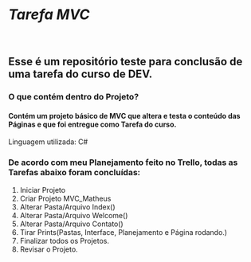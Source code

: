 # _Tarefa MVC_
&nbsp;
## Esse é um repositório teste para conclusão de uma tarefa do curso de DEV.
### O que contém dentro do Projeto?
#### Contém um projeto básico de MVC que altera e testa o conteúdo das Páginas e que foi entregue como Tarefa do curso.    
Linguagem utilizada: C#  
### De acordo com meu Planejamento feito no Trello, todas as Tarefas abaixo foram concluídas:
1. Iniciar Projeto
2. Criar Projeto MVC_Matheus
3. Alterar Pasta/Arquivo Index()
4. Alterar Pasta/Arquivo Welcome()
5. Alterar Pasta/Arquivo Contato()
6. Tirar Prints(Pastas, Interface, Planejamento e Página rodando.)
7. Finalizar todos os Projetos.
8. Revisar o Projeto.
